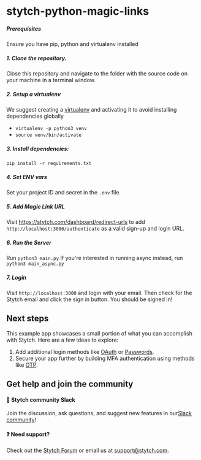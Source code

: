 # stytch-python-magic-links

##### Prerequisites

Ensure you have pip, python and virtualenv installed

##### 1. Clone the repository.

Close this repository and navigate to the folder with the source code on your machine in a terminal window.

##### 2. Setup a virtualenv

We suggest creating a [virtualenv](https://docs.python.org/3/library/venv.html) and activating it to avoid installing dependencies globally

- `virtualenv -p python3 venv`
- `source venv/bin/activate`

##### 3. Install dependencies:

`pip install -r requirements.txt`

##### 4. Set ENV vars

Set your project ID and secret in the `.env` file.

##### 5. Add Magic Link URL

Visit https://stytch.com/dashboard/redirect-urls to add
`http://localhost:3000/authenticate` as a valid sign-up and login URL.

##### 6. Run the Server

Run `python3 main.py`
If you're interested in running async instead, run `python3 main_async.py`

##### 7. Login

Visit `http://localhost:3000` and login with your email.
Then check for the Stytch email and click the sign in button.
You should be signed in!

## Next steps

This example app showcases a small portion of what you can accomplish with Stytch. Here are a few ideas to explore:

1. Add additional login methods like [OAuth](https://stytch.com/docs/api/oauth-google-start) or [Passwords](https://stytch.com/docs/api/password-create).
2. Secure your app further by building MFA authentication using methods like [OTP](https://stytch.com/docs/api/send-otp-by-sms).

## Get help and join the community

#### :speech_balloon: Stytch community Slack

Join the discussion, ask questions, and suggest new features in our ​[Slack community](https://stytch.slack.com/join/shared_invite/zt-2f0fi1ruu-ub~HGouWRmPARM1MTwPESA)!

#### :question: Need support?

Check out the [Stytch Forum](https://forum.stytch.com/) or email us at [support@stytch.com](mailto:support@stytch.com).
